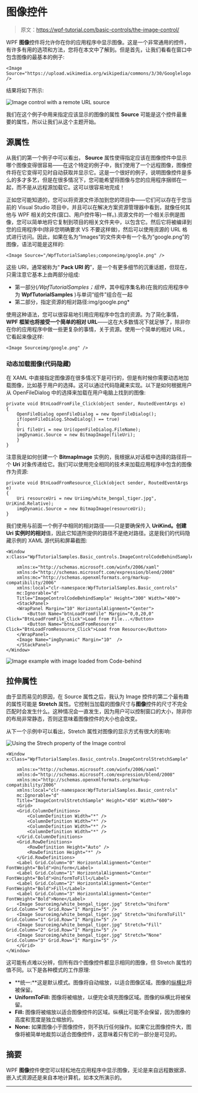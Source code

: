# 图像控件

> 原文：<https://wpf-tutorial.com/basic-controls/the-image-control/>

WPF **图像**控件将允许你在你的应用程序中显示图像。这是一个非常通用的控件，有许多有用的选项和方法，您将在本文中了解到。但是首先，让我们看看在窗口中包含图像的最基本的例子:

```
<Image Source="https://upload.wikimedia.org/wikipedia/commons/3/30/Googlelogo.png" />
```

结果将如下所示:

![](img/3a6b3707f89923316ac0152cc61c9f13.png "Image control with a remote URL source")

我们在这个例子中用来指定应该显示的图像的属性 **Source** 可能是这个控件最重要的属性，所以让我们从这个主题开始。

## 源属性

<input type="hidden" name="IL_IN_ARTICLE">

从我们的第一个例子中可以看出， **Source** 属性使得指定应该在图像控件中显示哪个图像变得很容易——在这个特定的例子中，我们使用了一个远程图像，图像控件将在它变得可见时自动获取并显示它。这是一个很好的例子，说明图像控件是多么的多才多艺，但是在很多情况下，您可能希望将图像与您的应用程序捆绑在一起，而不是从远程源加载它。这可以很容易地完成！

正如您可能知道的，您可以将资源文件添加到您的项目中——它们可以存在于您当前的 Visual Studio 项目中，并且可以在解决方案资源管理器中看到，就像任何其他与 WPF 相关的文件(窗口、用户控件等)一样。).资源文件的一个相关示例是图像，您可以简单地将它复制到项目的相关文件夹中，以包含它。然后它将被编译到您的应用程序中(除非您明确要求 VS 不要这样做)，然后可以使用资源的 URL 格式进行访问。因此，如果在名为“Images”的文件夹中有一个名为“google.png”的图像，语法可能是这样的:

```
<Image Source="/WpfTutorialSamples;componeimg/google.png" />
```

这些 URI，通常被称为“ **Pack URI 的**”，是一个有更多细节的沉重话题，但现在，只需注意它基本上由两部分组成:

*   第一部分(*/WpfTutorialSamples；组件*，其中程序集名称(在我的应用程序中为 **WpfTutorialSamples** )与单词“组件”组合在一起
*   第二部分，指定资源的相对路径:img/google.png*

使用这种语法，您可以很容易地引用应用程序中包含的资源。为了简化事情，**WPF 框架也将接受一个简单的相对 URL**——这在大多数情况下就足够了，除非你在你的应用程序中做一些更复杂的事情，关于资源。使用一个简单的相对 URL，它看起来像这样:

```
<Image Sourceimg/google.png" />
```

### 动态加载图像(代码隐藏)

在 XAML 中直接指定图像源在很多情况下是可行的，但是有时候你需要动态地加载图像，比如基于用户的选择。这可以通过代码隐藏来实现。以下是如何根据用户从 OpenFileDialog 中的选择来加载在用户电脑上找到的图像:

```
private void BtnLoadFromFile_Click(object sender, RoutedEventArgs e)
{
    OpenFileDialog openFileDialog = new OpenFileDialog();
    if(openFileDialog.ShowDialog() == true)
    {
    Uri fileUri = new Uri(openFileDialog.FileName);
    imgDynamic.Source = new BitmapImage(fileUri);
    }
}
```

注意我是如何创建一个 **BitmapImage** 实例的，我根据从对话框中选择的路径将一个 **Uri** 对象传递给它。我们可以使用完全相同的技术来加载应用程序中包含的图像作为资源:

```
private void BtnLoadFromResource_Click(object sender, RoutedEventArgs e)
{
    Uri resourceUri = new Uriimg/white_bengal_tiger.jpg", UriKind.Relative);
    imgDynamic.Source = new BitmapImage(resourceUri);        
}
```

我们使用与前面一个例子中相同的相对路径——只是要确保传入 **UriKind。创建 **Uri** 实例时的相对**值，因此它知道所提供的路径不是绝对路径。这是我们的代码隐藏示例的 XAML 源代码和屏幕截图:

```
<Window x:Class="WpfTutorialSamples.Basic_controls.ImageControlCodeBehindSample"

    xmlns:x="http://schemas.microsoft.com/winfx/2006/xaml"
    xmlns:d="http://schemas.microsoft.com/expression/blend/2008"
    xmlns:mc="http://schemas.openxmlformats.org/markup-compatibility/2006"
    xmlns:local="clr-namespace:WpfTutorialSamples.Basic_controls"
    mc:Ignorable="d"
    Title="ImageControlCodeBehindSample" Height="300" Width="400">
    <StackPanel>
    <WrapPanel Margin="10" HorizontalAlignment="Center">
        <Button Name="btnLoadFromFile" Margin="0,0,20,0" Click="BtnLoadFromFile_Click">Load from File...</Button>
        <Button Name="btnLoadFromResource" Click="BtnLoadFromResource_Click">Load from Resource</Button>
    </WrapPanel>
    <Image Name="imgDynamic" Margin="10"  />
    </StackPanel>
</Window>
```

![](img/d7eeac714c047e19698ef56f810168cd.png "Image example with image loaded from Code-behind")

## 拉伸属性

由于显而易见的原因，在 Source 属性之后，我认为 Image 控件的第二个最有趣的属性可能是 **Stretch** 属性。它控制当加载的图像尺寸与**图像**控件的尺寸不完全匹配时会发生什么。这种情况会一直发生，因为用户可以控制窗口的大小，除非你的布局非常静态，否则这意味着图像控件的大小也会改变。

从下一个示例中可以看出，Stretch 属性对图像的显示方式有很大的影响:

![](img/39c9661f36657b7a719b207b3753d894.png "Using the Strech property of the Image control")

```
<Window x:Class="WpfTutorialSamples.Basic_controls.ImageControlStretchSample"

    xmlns:x="http://schemas.microsoft.com/winfx/2006/xaml"
    xmlns:d="http://schemas.microsoft.com/expression/blend/2008"
    xmlns:mc="http://schemas.openxmlformats.org/markup-compatibility/2006"
    xmlns:local="clr-namespace:WpfTutorialSamples.Basic_controls"
    mc:Ignorable="d"
    Title="ImageControlStretchSample" Height="450" Width="600">
    <Grid>
    <Grid.ColumnDefinitions>
        <ColumnDefinition Width="*" />
        <ColumnDefinition Width="*" />
        <ColumnDefinition Width="*" />
        <ColumnDefinition Width="*" />
    </Grid.ColumnDefinitions>
    <Grid.RowDefinitions>
        <RowDefinition Height="Auto" />
        <RowDefinition Height="*" />
    </Grid.RowDefinitions>
    <Label Grid.Column="0" HorizontalAlignment="Center" FontWeight="Bold">Uniform</Label>
    <Label Grid.Column="1" HorizontalAlignment="Center" FontWeight="Bold">UniformToFill</Label>
    <Label Grid.Column="2" HorizontalAlignment="Center" FontWeight="Bold">Fill</Label>
    <Label Grid.Column="3" HorizontalAlignment="Center" FontWeight="Bold">None</Label>
    <Image Sourceimg/white_bengal_tiger.jpg" Stretch="Uniform" Grid.Column="0" Grid.Row="1" Margin="5" />
    <Image Sourceimg/white_bengal_tiger.jpg" Stretch="UniformToFill" Grid.Column="1" Grid.Row="1" Margin="5" />
    <Image Sourceimg/white_bengal_tiger.jpg" Stretch="Fill" Grid.Column="2" Grid.Row="1" Margin="5" />
    <Image Sourceimg/white_bengal_tiger.jpg" Stretch="None" Grid.Column="3" Grid.Row="1" Margin="5" />
    </Grid>
</Window>
```

这可能有点难以分辨，但所有四个图像控件都显示相同的图像，但 Stretch 属性的值不同。以下是各种模式的工作原理:

*   **统一:**这是默认模式。图像将自动缩放，以适合图像区域。图像的[纵横比](https://en.wikipedia.org/wiki/Aspect_ratio_(image))将被保留。
*   **UniformToFill:** 图像将被缩放，以便完全填充图像区域。图像的纵横比将被保留。
*   **Fill:** 图像将被缩放以适合图像控件的区域。纵横比可能不会保留，因为图像的高度和宽度是独立缩放的。
*   **None:** 如果图像小于图像控件，则不执行任何操作。如果它比图像控件大，图像将被简单地裁剪以适合图像控件，这意味着只有它的一部分是可见的。

## 摘要

WPF **图像**控件使您可以轻松地在应用程序中显示图像，无论是来自远程数据源、嵌入式资源还是来自本地计算机，如本文所演示的。

* * *